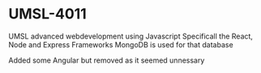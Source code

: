 # UMSL-4011
UMSL advanced webdevelopment using Javascript
Specificall the React, Node and Express Frameworks
MongoDB is used for that database

Added some Angular but removed as it seemed unnessary 
